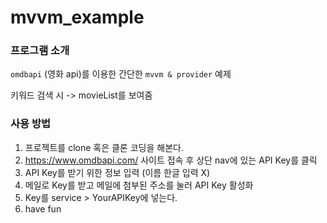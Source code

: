 # mvvm_example

### 프로그램 소개
`omdbapi` (영화 api)를 이용한 간단한 `mvvm & provider` 예제

키워드 검색 시 -> movieList를 보여줌

### 사용 방법
1. 프로젝트를 clone 혹은 클론 코딩을 해본다.
2. https://www.omdbapi.com/ 사이트 접속 후 상단 nav에 있는 API Key를 클릭
3. API Key를 받기 위한 정보 입력 (이름 한글 입력 X)
4. 메일로 Key를 받고 메일에 첨부된 주소를 눌러 API Key 활성화
5. Key를 service > YourAPIKey에 넣는다.
6. have fun
